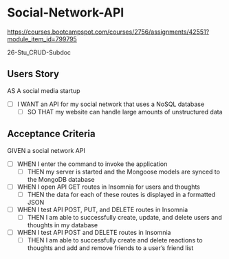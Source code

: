 # Social-Network-API

https://courses.bootcampspot.com/courses/2756/assignments/42551?module_item_id=799795

26-Stu_CRUD-Subdoc

## Users Story

AS A social media startup

- [ ] I WANT an API for my social network that uses a NoSQL database
  - [ ] SO THAT my website can handle large amounts of unstructured data

## Acceptance Criteria

GIVEN a social network API

- [ ] WHEN I enter the command to invoke the application
  - [ ] THEN my server is started and the Mongoose models are synced to the MongoDB database
- [ ] WHEN I open API GET routes in Insomnia for users and thoughts
  - [ ] THEN the data for each of these routes is displayed in a formatted JSON
- [ ] WHEN I test API POST, PUT, and DELETE routes in Insomnia
  - [ ] THEN I am able to successfully create, update, and delete users and thoughts in my database
- [ ] WHEN I test API POST and DELETE routes in Insomnia
  - [ ] THEN I am able to successfully create and delete reactions to thoughts and add and remove friends to a user’s friend list

